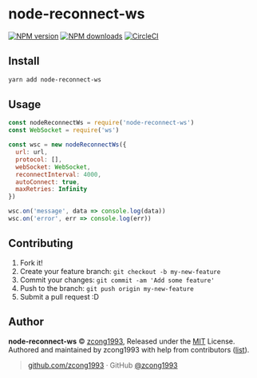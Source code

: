 
# node-reconnect-ws

[![NPM version](https://img.shields.io/npm/v/node-reconnect-ws.svg?style=flat)](https://npmjs.com/package/node-reconnect-ws) [![NPM downloads](https://img.shields.io/npm/dm/node-reconnect-ws.svg?style=flat)](https://npmjs.com/package/node-reconnect-ws) [![CircleCI](https://circleci.com/gh/zcong1993/node-reconnect-ws/tree/master.svg?style=shield)](https://circleci.com/gh/zcong1993/node-reconnect-ws/tree/master) 

## Install

```bash
yarn add node-reconnect-ws
```

## Usage

```js
const nodeReconnectWs = require('node-reconnect-ws')
const WebSocket = require('ws')

const wsc = new nodeReconnectWs({
  url: url,
  protocol: [],
  webSocket: WebSocket,
  reconnectInterval: 4000,
  autoConnect: true,
  maxRetries: Infinity
})

wsc.on('message', data => console.log(data))
wsc.on('error', err => console.log(err))
```

## Contributing

1. Fork it!
2. Create your feature branch: `git checkout -b my-new-feature`
3. Commit your changes: `git commit -am 'Add some feature'`
4. Push to the branch: `git push origin my-new-feature`
5. Submit a pull request :D


## Author

**node-reconnect-ws** © [zcong1993](https://github.com/zcong1993), Released under the [MIT](./LICENSE) License.<br>
Authored and maintained by zcong1993 with help from contributors ([list](https://github.com/zcong1993/node-reconnect-ws/contributors)).

> [github.com/zcong1993](https://github.com/zcong1993) · GitHub [@zcong1993](https://github.com/zcong1993)
